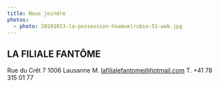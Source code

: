```yaml
---
title: Nous joindre
photos:
  - photo: 20201023-la-possession-©samuelrubio-51-web.jpg
---
```

## L﻿A FILIALE FANTÔME 
R﻿ue du Crêt 7 
1﻿006 Lausanne
M﻿. lafilialefantome@hotmail.com
T﻿. +41 78 315 01 77